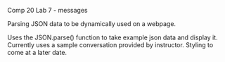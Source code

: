 Comp 20 Lab 7 - messages

Parsing JSON data to be dynamically used on a webpage.

Uses the JSON.parse() function to take example json data and display it. 
Currently uses a sample conversation provided by instructor. Styling to come at
a later date.